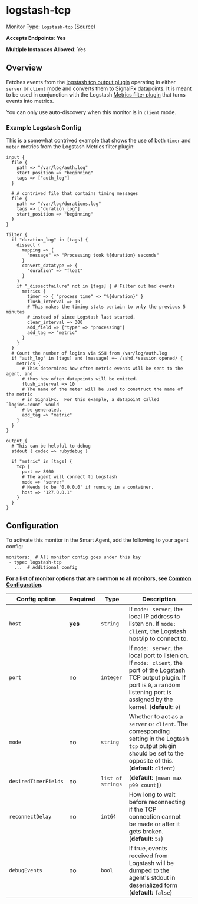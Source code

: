 <!--- GENERATED BY gomplate from scripts/docs/templates/monitor-page.md.tmpl --->

# logstash-tcp

Monitor Type: `logstash-tcp` ([Source](https://github.com/signalfx/signalfx-agent/tree/master/internal/monitors/logstash/tcp))

**Accepts Endpoints**: **Yes**

**Multiple Instances Allowed**: Yes

## Overview

Fetches events from the [logstash tcp output
plugin](https://www.elastic.co/guide/en/logstash/current/plugins-outputs-tcp.html)
operating in either `server` or `client` mode and converts them to SignalFx
datapoints.  It is meant to be used in conjunction with the Logstash
[Metrics filter
plugin](https://www.elastic.co/guide/en/logstash/current/plugins-filters-metrics.html)
that turns events into metrics.

You can only use auto-discovery when this monitor is in `client` mode.

<!--- SETUP --->
### Example Logstash Config

This is a somewhat contrived example that shows the use of both `timer` and
`meter` metrics from the Logstash Metrics filter plugin:

```
input {
  file {
    path => "/var/log/auth.log"
    start_position => "beginning"
    tags => ["auth_log"]
  }

  # A contrived file that contains timing messages
  file {
    path => "/var/log/durations.log"
    tags => ["duration_log"]
    start_position => "beginning"
  }
}

filter {
  if "duration_log" in [tags] {
    dissect {
      mapping => {
        "message" => "Processing took %{duration} seconds"
      }
      convert_datatype => {
        "duration" => "float"
      }
    }
    if "_dissectfailure" not in [tags] { # Filter out bad events
      metrics {
        timer => { "process_time" => "%{duration}" }
        flush_interval => 10
        # This makes the timing stats pertain to only the previous 5 minutes
        # instead of since Logstash last started.
        clear_interval => 300
        add_field => {"type" => "processing"}
        add_tag => "metric"
      }
    }
  }
  # Count the number of logins via SSH from /var/log/auth.log
  if "auth_log" in [tags] and [message] =~ /sshd.*session opened/ {
    metrics {
      # This determines how often metric events will be sent to the agent, and
      # thus how often datapoints will be emitted.
      flush_interval => 10
      # The name of the meter will be used to construct the name of the metric
      # in SignalFx.  For this example, a datapoint called `logins.count` would
      # be generated.
      add_tag => "metric"
    }
  }
}

output {
  # This can be helpful to debug
  stdout { codec => rubydebug }

  if "metric" in [tags] {
    tcp {
      port => 8900
      # The agent will connect to Logstash
      mode => "server"
      # Needs to be '0.0.0.0' if running in a container.
      host => "127.0.0.1"
    }
  }
}
```


## Configuration

To activate this monitor in the Smart Agent, add the following to your
agent config:

```
monitors:  # All monitor config goes under this key
 - type: logstash-tcp
   ...  # Additional config
```

**For a list of monitor options that are common to all monitors, see [Common
Configuration](../monitor-config.md#common-configuration).**


| Config option | Required | Type | Description |
| --- | --- | --- | --- |
| `host` | **yes** | `string` | If `mode: server`, the local IP address to listen on.  If `mode: client`, the Logstash host/ip to connect to. |
| `port` | no | `integer` | If `mode: server`, the local port to listen on.  If `mode: client`, the port of the Logstash TCP output plugin.  If port is `0`, a random listening port is assigned by the kernel. (**default:** `0`) |
| `mode` | no | `string` | Whether to act as a `server` or `client`.  The corresponding setting in the Logtash `tcp` output plugin should be set to the opposite of this. (**default:** `client`) |
| `desiredTimerFields` | no | `list of strings` |  (**default:** `[mean max p99 count]`) |
| `reconnectDelay` | no | `int64` | How long to wait before reconnecting if the TCP connection cannot be made or after it gets broken. (**default:** `5s`) |
| `debugEvents` | no | `bool` | If true, events received from Logstash will be dumped to the agent's stdout in deserialized form (**default:** `false`) |




